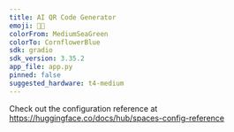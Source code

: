 ```yaml
---
title: AI QR Code Generator
emoji: 📱🔲
colorFrom: MediumSeaGreen
colorTo: CornflowerBlue
sdk: gradio
sdk_version: 3.35.2
app_file: app.py
pinned: false
suggested_hardware: t4-medium
---
```


Check out the configuration reference at https://huggingface.co/docs/hub/spaces-config-reference
